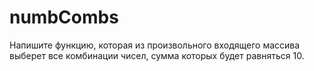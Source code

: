 # numbCombs
Напишите функцию, которая из произвольного входящего массива выберет все  комбинации чисел, сумма которых будет равняться 10.
